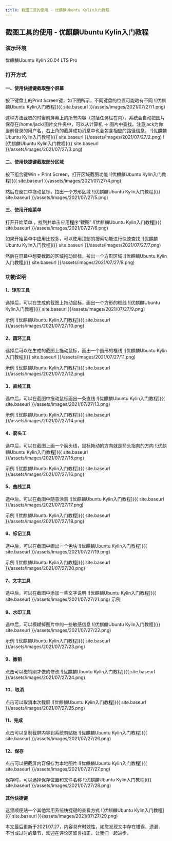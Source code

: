 ```yaml
---
title: 截图工具的使用 - 优麒麟Ubuntu Kylin入门教程
---
```

## 截图工具的使用 - 优麒麟Ubuntu Kylin入门教程

### 演示环境

优麒麟Ubuntu Kylin 20.04 LTS Pro

### 打开方式

#### 一、使用快捷键截取整个屏幕

按下键盘上的Print Screen键，如下图所示，不同键盘的位置可能略有不同
![优麒麟Ubuntu Kylin入门教程]({{ site.baseurl }}/assets/images/2021/07/27/1.png)

这种方法截取的时当前屏幕上的所有内容（包括任务栏在内），系统会自动把图片保存在/home/jack/图片文件夹中，可以从计算机 -> 图片中查找。注意jack为你当前登录的用户名，右上角的截屏成功消息中也会包含相应的路径信息。
![优麒麟Ubuntu Kylin入门教程]({{ site.baseurl }}/assets/images/2021/07/27/2.png)
![优麒麟Ubuntu Kylin入门教程]({{ site.baseurl }}/assets/images/2021/07/27/3.png)

#### 二、使用快捷键截取部分区域

按下组合键Win + Print Screen，打开区域截图功能
![优麒麟Ubuntu Kylin入门教程]({{ site.baseurl }}/assets/images/2021/07/27/4.png)

然后在窗口中拖动鼠标，拉出一个方形区域
![优麒麟Ubuntu Kylin入门教程]({{ site.baseurl }}/assets/images/2021/07/27/5.png)

#### 三、使用开始菜单

打开开始菜单 ，找到并单击应用程序“截图”
![优麒麟Ubuntu Kylin入门教程]({{ site.baseurl }}/assets/images/2021/07/27/6.png)

如果开始菜单中应用比较多，可以使用顶部的搜索功能进行快速查找
![优麒麟Ubuntu Kylin入门教程]({{ site.baseurl }}/assets/images/2021/07/27/7.png)

然后在屏幕中想要截取的区域拖动鼠标，拉出一个方形区域
![优麒麟Ubuntu Kylin入门教程]({{ site.baseurl }}/assets/images/2021/07/27/8.png)

### 功能说明

#### 1、矩形工具

选择后，可以在生成的截图上拖动鼠标，画出一个方形的框线
![优麒麟Ubuntu Kylin入门教程]({{ site.baseurl }}/assets/images/2021/07/27/9.png)

示例
![优麒麟Ubuntu Kylin入门教程]({{ site.baseurl }}/assets/images/2021/07/27/10.png)

#### 2、圆环工具

选择后可以在生成的截图上拖动鼠标，画出一个圆形的框线
![优麒麟Ubuntu Kylin入门教程]({{ site.baseurl }}/assets/images/2021/07/27/11.png)

示例
![优麒麟Ubuntu Kylin入门教程]({{ site.baseurl }}/assets/images/2021/07/27/12.png)

#### 3、直线工具

选中后，可以在截图中拖动鼠标画出一条直线
![优麒麟Ubuntu Kylin入门教程]({{ site.baseurl }}/assets/images/2021/07/27/13.png)

示例
![优麒麟Ubuntu Kylin入门教程]({{ site.baseurl }}/assets/images/2021/07/27/14.png)

#### 4、箭头工

选中后，可以在截图上画一个箭头线，鼠标拖动的方向就是箭头指向的方向
![优麒麟Ubuntu Kylin入门教程]({{ site.baseurl }}/assets/images/2021/07/27/15.png)

示例
![优麒麟Ubuntu Kylin入门教程]({{ site.baseurl }}/assets/images/2021/07/27/16.png)

#### 5、曲线工具

选中后，可以在截图中随意涂鸦
![优麒麟Ubuntu Kylin入门教程]({{ site.baseurl }}/assets/images/2021/07/27/17.png)

示例
![优麒麟Ubuntu Kylin入门教程]({{ site.baseurl }}/assets/images/2021/07/27/18.png)

#### 6、标记工具

选中后，可以在截图中画出一个色块
![优麒麟Ubuntu Kylin入门教程]({{ site.baseurl }}/assets/images/2021/07/27/19.png)

示例
![优麒麟Ubuntu Kylin入门教程]({{ site.baseurl }}/assets/images/2021/07/27/20.png)

#### 7、文字工具

选中后，可以在截图中添加一些文字说明
![优麒麟Ubuntu Kylin入门教程]({{ site.baseurl }}/assets/images/2021/07/27/21.png)
示例


#### 8、水印工具

选中后，可以模糊掉图片中的一些敏感信息
![优麒麟Ubuntu Kylin入门教程]({{ site.baseurl }}/assets/images/2021/07/27/22.png)

示例
![优麒麟Ubuntu Kylin入门教程]({{ site.baseurl }}/assets/images/2021/07/27/23.png)

#### 9、撤销

点击可以撤销刚才做的修改
![优麒麟Ubuntu Kylin入门教程]({{ site.baseurl }}/assets/images/2021/07/27/24.png)

#### 10、取消

点击可以取消本次截屏
![优麒麟Ubuntu Kylin入门教程]({{ site.baseurl }}/assets/images/2021/07/27/25.png)

#### 11、完成

点击可以复制截屏内容到系统剪贴板
![优麒麟Ubuntu Kylin入门教程]({{ site.baseurl }}/assets/images/2021/07/27/26.png)

#### 12、保存

点击可以把截屏内容保存为本地图片
![优麒麟Ubuntu Kylin入门教程]({{ site.baseurl }}/assets/images/2021/07/27/27.png)

保存时，可以选择保存位置和文件名称
![优麒麟Ubuntu Kylin入门教程]({{ site.baseurl }}/assets/images/2021/07/27/28.png)

#### 其他快捷键

这里顺便贴一个其他常用系统快捷键的查看方式
![优麒麟Ubuntu Kylin入门教程]({{ site.baseurl }}/assets/images/2021/07/27/29.png)

本文最后更新于2021.07.27，内容具有时效性，如您发现文中存在错误、遗漏、不当或过时的章节，欢迎在评论区留言指正，让我们一起进步。